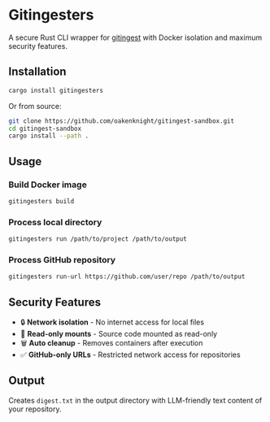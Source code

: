 # Gitingesters

A secure Rust CLI wrapper for [gitingest](https://github.com/coderamp-labs/gitingest) with Docker isolation and maximum security features.

## Installation

```bash
cargo install gitingesters
```

Or from source:
```bash
git clone https://github.com/oakenknight/gitingest-sandbox.git
cd gitingest-sandbox
cargo install --path .
```

## Usage

### Build Docker image
```bash
gitingesters build
```

### Process local directory
```bash
gitingesters run /path/to/project /path/to/output
```

### Process GitHub repository
```bash
gitingesters run-url https://github.com/user/repo /path/to/output
```

## Security Features

- 🔒 **Network isolation** - No internet access for local files
- 📁 **Read-only mounts** - Source code mounted as read-only
- 🗑️ **Auto cleanup** - Removes containers after execution
- ✅ **GitHub-only URLs** - Restricted network access for repositories

## Output

Creates `digest.txt` in the output directory with LLM-friendly text content of your repository.
